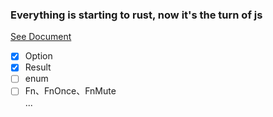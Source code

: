 ### Everything is starting to rust, now it's the turn of js

[See Document](https://lopo12123.github.io/rustyjs)

- [x] Option
- [x] Result
- [ ] enum
- [ ] Fn、FnOnce、FnMute  
  ...
